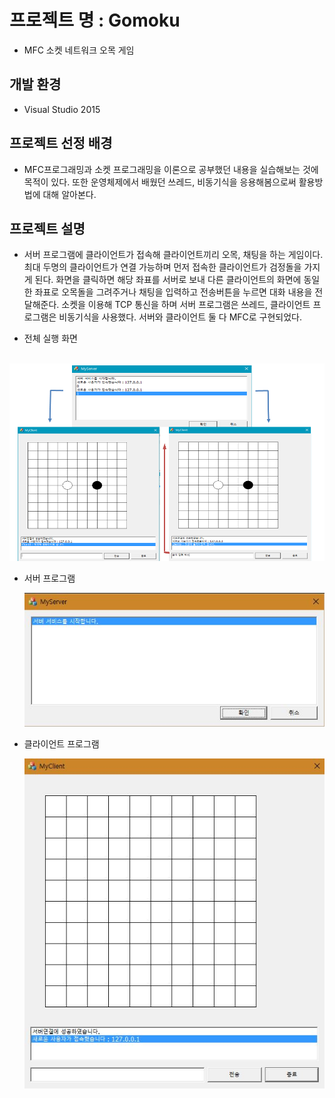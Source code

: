 # 프로젝트 명 : Gomoku
* MFC 소켓 네트워크 오목 게임

## 개발 환경
* Visual Studio 2015

## 프로젝트 선정 배경
* MFC프로그래밍과 소켓 프로그래밍을 이론으로 공부했던 내용을 실습해보는 것에 목적이 있다.
 또한 운영체제에서 배웠던 쓰레드, 비동기식을 응용해봄으로써 활용방법에 대해 알아본다.

## 프로젝트 설명
* 서버 프로그램에 클라이언트가 접속해 클라이언트끼리 오목, 채팅을 하는 게임이다.
 최대 두명의 클라이언트가 연결 가능하며 먼저 접속한 클라이언트가 검정돌을 가지게 된다.
 화면을 클릭하면 해당 좌표를 서버로 보내 다른 클라이언트의 화면에 동일한 좌표로 오목돌을 그려주거나 
 채팅을 입력하고 전송버튼을 누르면 대화 내용을 전달해준다. 
 소켓을 이용해 TCP 통신을 하며 서버 프로그램은 쓰레드, 클라이언트 프로그램은 비동기식을 사용했다.
 서버와 클라이언트 둘 다 MFC로 구현되었다. 

* 전체 실행 화면

    ![testimage](./img/testimage.png)
    
* 서버 프로그램

    ![server](./img/server.JPG)

* 클라이언트 프로그램

    ![client](./img/client.JPG)
